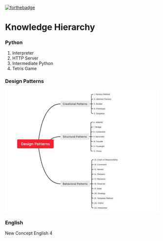 [![forthebadge](https://forthebadge.com/images/badges/built-with-love.svg)](https://forthebadge.com)



# Knowledge Hierarchy

### Python

1. Interpreter
2. HTTP Server
3. Intermediate Python
4. Tetris Game

### Design Patterns
![design-patterns](design-patterns/design-patterns.png "Design Patterns")


### English
New Concept English 4
